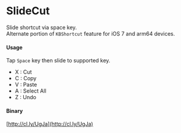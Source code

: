 SlideCut
========

Slide shortcut via space key.    
Alternate portion of `KBShortcut` feature for iOS 7 and arm64 devices.

#### Usage
Tap `Space` key then slide to supported key.

* X : Cut
* C : Copy
* V : Paste
* A : Select All
* Z : Undo

#### Binary
[http://cl.ly/UgJa](http://cl.ly/UgJa)
